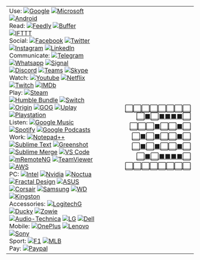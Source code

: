 |   |   |
|---|---:|
| Use: [![Google](https://s2.googleusercontent.com/s2/favicons?domain_url=https%3A%2F%2Fgoogle.com)](https://www.google.com/) [![Microsoft](https://s2.googleusercontent.com/s2/favicons?domain_url=https%3A%2F%2Fmicrosoft.com)](https://www.microsoft.com/windows/) [![Android](https://s2.googleusercontent.com/s2/favicons?domain_url=https%3A%2F%2Fandroid.com)](https://www.android.com/) <br/> Read: [![Feedly](https://s2.googleusercontent.com/s2/favicons?domain_url=https%3A%2F%2Ffeedly.com)](https://feedly.com/) [![Buffer](https://s2.googleusercontent.com/s2/favicons?domain_url=https%3A%2F%2Fbuffer.com)](https://buffer.com/) [![IFTTT](https://s2.googleusercontent.com/s2/favicons?domain_url=https%3A%2F%2Fifttt.com)](https://ifttt.com/) <br/> Social: [![Facebook](https://s2.googleusercontent.com/s2/favicons?domain_url=https%3A%2F%2Ffacebook.com)](https://www.facebook.com/?sk=h_chr) [![Twitter](https://s2.googleusercontent.com/s2/favicons?domain_url=https%3A%2F%2Ftwitter.com)](https://twitter.com/) [![Instagram](https://s2.googleusercontent.com/s2/favicons?domain_url=https%3A%2F%2Finstagram.com)](https://www.instagram.com/) [![LinkedIn](https://s2.googleusercontent.com/s2/favicons?domain_url=https%3A%2F%2Flinkedin.com)](https://www.linkedin.com/feed/) <br/> Communicate: [![Telegram](https://s2.googleusercontent.com/s2/favicons?domain_url=https%3A%2F%2Ftelegram.org)](https://web.telegram.org/) [![Whatsapp](https://s2.googleusercontent.com/s2/favicons?domain_url=https%3A%2F%2Fwhatsapp.com)](https://www.whatsapp.com/) [![Signal](https://s2.googleusercontent.com/s2/favicons?domain_url=https%3A%2F%2Fsignal.org)](https://signal.org/) [![Discord](https://s2.googleusercontent.com/s2/favicons?domain_url=https%3A%2F%2Fdiscord.com)](https://discord.com/) [![Teams](https://s2.googleusercontent.com/s2/favicons?domain_url=https%3A%2F%2Fteams.microsoft.com)](https://teams.microsoft.com/) [![Skype](https://s2.googleusercontent.com/s2/favicons?domain_url=https%3A%2F%2Fskype.com)](https://www.skype.com/) <br/> Watch: [![Youtube](https://s2.googleusercontent.com/s2/favicons?domain_url=https%3A%2F%2Fyoutube.com)](https://www.youtube.com/feed/subscriptions/) [![Netflix](https://s2.googleusercontent.com/s2/favicons?domain_url=https%3A%2F%2Fnetflix.com)](https://www.netflix.com/) [![Twitch](https://s2.googleusercontent.com/s2/favicons?domain_url=https%3A%2F%2Fwww.twitch.tv)](https://www.twitch.tv/directory/following) [![IMDb](https://s2.googleusercontent.com/s2/favicons?domain_url=https%3A%2F%2Fimdb.com)](https://www.imdb.com/) <br/> Play: [![Steam](https://s2.googleusercontent.com/s2/favicons?domain_url=https%3A%2F%2Fsteamcommunity.com)](http://store.steampowered.com/) [![Humble Bundle](https://s2.googleusercontent.com/s2/favicons?domain_url=https%3A%2F%2Fhumblebundle.com)](https://www.humblebundle.com/) [![Switch](https://s2.googleusercontent.com/s2/favicons?domain_url=https%3A%2F%2Fnintendo.com)](https://www.nintendo.com/switch/system/) [![Origin](https://s2.googleusercontent.com/s2/favicons?domain_url=https%3A%2F%2Fwww.origin.com)](https://www.origin.com/) [![GOG](https://s2.googleusercontent.com/s2/favicons?domain_url=https%3A%2F%2Fgog.com)](https://www.gog.com/) [![Uplay](https://s2.googleusercontent.com/s2/favicons?domain_url=https%3A%2F%2Fuplay.ubisoft.com)](https://store.ubi.com/) [![Playstation](https://s2.googleusercontent.com/s2/favicons?domain_url=https%3A%2F%2Fplaystation.com)](https://store.playstation.com/) <br/> Listen: [![Google Music](https://s2.googleusercontent.com/s2/favicons?domain_url=https%3A%2F%2Fplay.google.com/music)](https://play.google.com/music/) [![Spotify](https://s2.googleusercontent.com/s2/favicons?domain_url=https%3A%2F%2Fspotify.com)](https://open.spotify.com/) [![Google Podcasts](https://s2.googleusercontent.com/s2/favicons?domain_url=https%3A%2F%2Fpodcasts.google.com)](https://podcasts.google.com/) <br/> Work: [![Notepad++](https://s2.googleusercontent.com/s2/favicons?domain_url=https%3A%2F%2Fnotepad-plus-plus.org)](https://notepad-plus-plus.org/) [![Sublime Text](https://s2.googleusercontent.com/s2/favicons?domain_url=https%3A%2F%2Fsublimetext.com)](https://www.sublimetext.com/) [![Greenshot](https://s2.googleusercontent.com/s2/favicons?domain_url=https%3A%2F%2Fgetgreenshot.org)](https://getgreenshot.org/) [![Sublime Merge](https://s2.googleusercontent.com/s2/favicons?domain_url=https%3A%2F%2Fsublimemerge.com)](https://www.sublimemerge.com/) [![VS Code](https://s2.googleusercontent.com/s2/favicons?domain_url=https%3A%2F%2Fcode.visualstudio.com)](https://code.visualstudio.com/) [![mRemoteNG](https://s2.googleusercontent.com/s2/favicons?domain_url=https%3A%2F%2Fmremoteng.org)](https://mremoteng.org/) [![TeamViewer](https://s2.googleusercontent.com/s2/favicons?domain_url=https%3A%2F%2Fteamviewer.com)](https://www.teamviewer.com/) [![AWS](https://s2.googleusercontent.com/s2/favicons?domain_url=https%3A%2F%2Faws.amazon.com)](https://aws.amazon.com/) <br/> PC: [![Intel](https://s2.googleusercontent.com/s2/favicons?domain_url=https%3A%2F%2Fintel.com)](https://www.intel.com/) [![Nvidia](https://s2.googleusercontent.com/s2/favicons?domain_url=https%3A%2F%2Fnvidia.com)](https://www.nvidia.com/) [![Noctua](https://s2.googleusercontent.com/s2/favicons?domain_url=https%3A%2F%2Fnoctua.at)](https://noctua.at/) [![Fractal Design](https://s2.googleusercontent.com/s2/favicons?domain_url=https%3A%2F%2Ffractal-design.com)](https://www.fractal-design.com/) [![ASUS](https://s2.googleusercontent.com/s2/favicons?domain_url=https%3A%2F%2Fwww.asus.com)](https://www.asus.com/ROG-Republic-Of-Gamers/) [![Corsair](https://s2.googleusercontent.com/s2/favicons?domain_url=https%3A%2F%2Fcorsair.com)](https://www.corsair.com/) [![Samsung](https://s2.googleusercontent.com/s2/favicons?domain_url=https%3A%2F%2Fsamsung.com)](https://www.samsung.com/ssd/) [![WD](https://s2.googleusercontent.com/s2/favicons?domain_url=https%3A%2F%2Fwww.westerndigital.com)](https://www.westerndigital.com/products/internal-drives) [![Kingston](https://s2.googleusercontent.com/s2/favicons?domain_url=https%3A%2F%2Fkingston.com)](https://www.kingston.com/ssd) <br/> Accessories: [![LogitechG](https://s2.googleusercontent.com/s2/favicons?domain_url=https%3A%2F%2Fwww.logitechg.com)](https://www.logitechg.com/products/gaming-mice.html) [![Ducky](https://s2.googleusercontent.com/s2/favicons?domain_url=https%3A%2F%2Fduckychannel.com.tw)](https://www.duckychannel.com.tw/) [![Zowie](https://s2.googleusercontent.com/s2/favicons?domain_url=https%3A%2F%2Fzowie.benq.com)](https://zowie.benq.com/) [![Audio-Technica](https://s2.googleusercontent.com/s2/favicons?domain_url=https%3A%2F%2Faudio-technica.com)](https://www.audio-technica.com/) [![LG](https://s2.googleusercontent.com/s2/favicons?domain_url=https%3A%2F%2Flg.com)](https://www.lg.com/tv) [![Dell](https://s2.googleusercontent.com/s2/favicons?domain_url=https%3A%2F%2Fdell.com)](https://www.dell.com/) <br/> Mobile: [![OnePlus](https://s2.googleusercontent.com/s2/favicons?domain_url=https%3A%2F%2Foneplus.com)](https://www.oneplus.com/) [![Lenovo](https://s2.googleusercontent.com/s2/favicons?domain_url=https%3A%2F%2Flenovo.com)](https://www.lenovo.com/) [![Sony](https://s2.googleusercontent.com/s2/favicons?domain_url=https%3A%2F%2Fsony.com)](https://www.sony.com/electronics/compact-cameras/) <br/> Sport: [![F1](https://s2.googleusercontent.com/s2/favicons?domain_url=https%3A%2F%2Fformula1.com)](https://www.formula1.com/) [![MLB](https://s2.googleusercontent.com/s2/favicons?domain_url=https%3A%2F%2Fmlb.com)](https://www.mlb.com/) <br/> Pay: [![Paypal](https://s2.googleusercontent.com/s2/favicons?domain_url=https%3A%2F%2Fpaypal.com)](https://www.paypal.me/jasonycw)| &nbsp; &nbsp; &nbsp; &nbsp; &nbsp; &nbsp; &nbsp; &nbsp; &nbsp; &nbsp; &nbsp; &nbsp; &nbsp; &nbsp; &nbsp; &nbsp; &nbsp; &nbsp; &nbsp; &nbsp; &nbsp; &nbsp; &nbsp; &nbsp; &nbsp; &nbsp; &nbsp; &nbsp; &nbsp; &nbsp; &nbsp; &nbsp; &nbsp; &nbsp; &nbsp; &nbsp; &nbsp; &nbsp; &nbsp; &nbsp; &nbsp; &nbsp;  [⬜️⬜️⬜️⬜️⬜️⬜️⬜️⬜️<br/>⬜️⬛️⬜️⬛️⬛️⬛️⬛️⬜️<br/>⬜️⬜️⬜️⬛️⬜️⬜️⬛️⬜️<br/>⬜️⬛️⬜️⬛️⬜️⬜️⬛️⬜️<br/>⬜️⬛️⬜️⬛️⬜️⬜️⬛️⬜️<br/>⬜️⬛️⬜️⬛️⬛️⬛️⬛️⬜️<br/>⬜️⬜️⬜️⬜️⬜️⬜️⬜️⬜️<br/>](https://jasonycw.github.io/secret/) |
<!--
**jasonycw/jasonycw** is a ✨ _special_ ✨ repository because its `README.md` (this file) appears on your GitHub profile.

Here are some ideas to get you started:

- 🔭 I’m currently working on ...
- 🌱 I’m currently learning ...
- 👯 I’m looking to collaborate on ...
- 🤔 I’m looking for help with ...
- 💬 Ask me about ...
- 📫 How to reach me: ...
- 😄 Pronouns: ...
- ⚡ Fun fact: ...
-->
